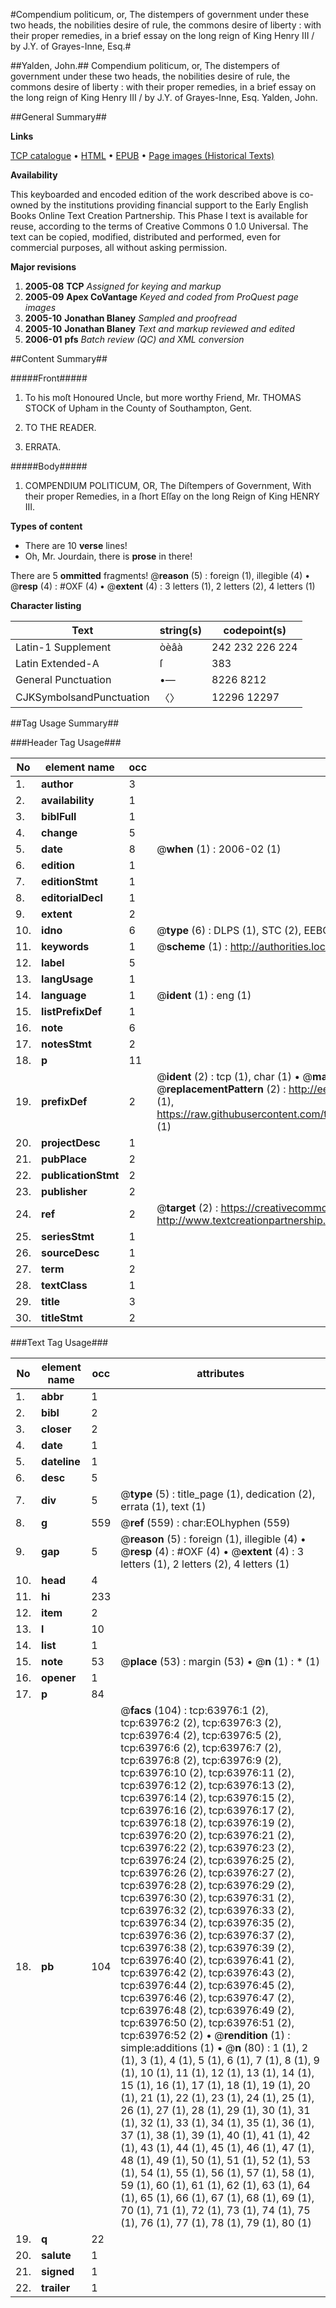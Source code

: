 #Compendium politicum, or, The distempers of government under these two heads, the nobilities desire of rule, the commons desire of liberty : with their proper remedies, in a brief essay on the long reign of King Henry III / by J.Y. of Grayes-Inne, Esq.#

##Yalden, John.##
Compendium politicum, or, The distempers of government under these two heads, the nobilities desire of rule, the commons desire of liberty : with their proper remedies, in a brief essay on the long reign of King Henry III / by J.Y. of Grayes-Inne, Esq.
Yalden, John.

##General Summary##

**Links**

[TCP catalogue](http://www.ota.ox.ac.uk/tcp/)  • 
[HTML](http://tei.it.ox.ac.uk/tcp/Texts-HTML/free/A67/A67820.html)  • 
[EPUB](http://tei.it.ox.ac.uk/tcp/Texts-EPUB/free/A67/A67820.epub) • 
[Page images (Historical Texts)](https://data.historicaltexts.jisc.ac.uk/view?pubId=eebo-12592098e&pageId=eebo-12592098e-63976-1)

**Availability**

This keyboarded and encoded edition of the
	       work described above is co-owned by the institutions
	       providing financial support to the Early English Books
	       Online Text Creation Partnership. This Phase I text is
	       available for reuse, according to the terms of Creative
	       Commons 0 1.0 Universal. The text can be copied,
	       modified, distributed and performed, even for
	       commercial purposes, all without asking permission.

**Major revisions**

1. __2005-08__ __TCP__ *Assigned for keying and markup*
1. __2005-09__ __Apex CoVantage__ *Keyed and coded from ProQuest page images*
1. __2005-10__ __Jonathan Blaney__ *Sampled and proofread*
1. __2005-10__ __Jonathan Blaney__ *Text and markup reviewed and edited*
1. __2006-01__ __pfs__ *Batch review (QC) and XML conversion*

##Content Summary##

#####Front#####

1. To his moſt Honoured Uncle, but more worthy Friend, Mr. THOMAS STOCK of Upham in the County of Southampton, Gent.

1. TO THE READER.

1. ERRATA.

#####Body#####

1. COMPENDIUM POLITICUM, OR, The Diſtempers of Government, With their proper Remedies, in a ſhort Eſſay on the long Reign of King HENRY III.

**Types of content**

  * There are 10 **verse** lines!
  * Oh, Mr. Jourdain, there is **prose** in there!

There are 5 **ommitted** fragments! 
 @__reason__ (5) : foreign (1), illegible (4)  •  @__resp__ (4) : #OXF (4)  •  @__extent__ (4) : 3 letters (1), 2 letters (2), 4 letters (1)

**Character listing**


|Text|string(s)|codepoint(s)|
|---|---|---|
|Latin-1 Supplement|òèâà|242 232 226 224|
|Latin Extended-A|ſ|383|
|General Punctuation|•—|8226 8212|
|CJKSymbolsandPunctuation|〈〉|12296 12297|

##Tag Usage Summary##

###Header Tag Usage###

|No|element name|occ|attributes|
|---|---|---|---|
|1.|__author__|3||
|2.|__availability__|1||
|3.|__biblFull__|1||
|4.|__change__|5||
|5.|__date__|8| @__when__ (1) : 2006-02 (1)|
|6.|__edition__|1||
|7.|__editionStmt__|1||
|8.|__editorialDecl__|1||
|9.|__extent__|2||
|10.|__idno__|6| @__type__ (6) : DLPS (1), STC (2), EEBO-CITATION (1), OCLC (1), VID (1)|
|11.|__keywords__|1| @__scheme__ (1) : http://authorities.loc.gov/ (1)|
|12.|__label__|5||
|13.|__langUsage__|1||
|14.|__language__|1| @__ident__ (1) : eng (1)|
|15.|__listPrefixDef__|1||
|16.|__note__|6||
|17.|__notesStmt__|2||
|18.|__p__|11||
|19.|__prefixDef__|2| @__ident__ (2) : tcp (1), char (1)  •  @__matchPattern__ (2) : ([0-9\-]+):([0-9IVX]+) (1), (.+) (1)  •  @__replacementPattern__ (2) : http://eebo.chadwyck.com/downloadtiff?vid=$1&page=$2 (1), https://raw.githubusercontent.com/textcreationpartnership/Texts/master/tcpchars.xml#$1 (1)|
|20.|__projectDesc__|1||
|21.|__pubPlace__|2||
|22.|__publicationStmt__|2||
|23.|__publisher__|2||
|24.|__ref__|2| @__target__ (2) : https://creativecommons.org/publicdomain/zero/1.0/ (1), http://www.textcreationpartnership.org/docs/. (1)|
|25.|__seriesStmt__|1||
|26.|__sourceDesc__|1||
|27.|__term__|2||
|28.|__textClass__|1||
|29.|__title__|3||
|30.|__titleStmt__|2||


###Text Tag Usage###

|No|element name|occ|attributes|
|---|---|---|---|
|1.|__abbr__|1||
|2.|__bibl__|2||
|3.|__closer__|2||
|4.|__date__|1||
|5.|__dateline__|1||
|6.|__desc__|5||
|7.|__div__|5| @__type__ (5) : title_page (1), dedication (2), errata (1), text (1)|
|8.|__g__|559| @__ref__ (559) : char:EOLhyphen (559)|
|9.|__gap__|5| @__reason__ (5) : foreign (1), illegible (4)  •  @__resp__ (4) : #OXF (4)  •  @__extent__ (4) : 3 letters (1), 2 letters (2), 4 letters (1)|
|10.|__head__|4||
|11.|__hi__|233||
|12.|__item__|2||
|13.|__l__|10||
|14.|__list__|1||
|15.|__note__|53| @__place__ (53) : margin (53)  •  @__n__ (1) : * (1)|
|16.|__opener__|1||
|17.|__p__|84||
|18.|__pb__|104| @__facs__ (104) : tcp:63976:1 (2), tcp:63976:2 (2), tcp:63976:3 (2), tcp:63976:4 (2), tcp:63976:5 (2), tcp:63976:6 (2), tcp:63976:7 (2), tcp:63976:8 (2), tcp:63976:9 (2), tcp:63976:10 (2), tcp:63976:11 (2), tcp:63976:12 (2), tcp:63976:13 (2), tcp:63976:14 (2), tcp:63976:15 (2), tcp:63976:16 (2), tcp:63976:17 (2), tcp:63976:18 (2), tcp:63976:19 (2), tcp:63976:20 (2), tcp:63976:21 (2), tcp:63976:22 (2), tcp:63976:23 (2), tcp:63976:24 (2), tcp:63976:25 (2), tcp:63976:26 (2), tcp:63976:27 (2), tcp:63976:28 (2), tcp:63976:29 (2), tcp:63976:30 (2), tcp:63976:31 (2), tcp:63976:32 (2), tcp:63976:33 (2), tcp:63976:34 (2), tcp:63976:35 (2), tcp:63976:36 (2), tcp:63976:37 (2), tcp:63976:38 (2), tcp:63976:39 (2), tcp:63976:40 (2), tcp:63976:41 (2), tcp:63976:42 (2), tcp:63976:43 (2), tcp:63976:44 (2), tcp:63976:45 (2), tcp:63976:46 (2), tcp:63976:47 (2), tcp:63976:48 (2), tcp:63976:49 (2), tcp:63976:50 (2), tcp:63976:51 (2), tcp:63976:52 (2)  •  @__rendition__ (1) : simple:additions (1)  •  @__n__ (80) : 1 (1), 2 (1), 3 (1), 4 (1), 5 (1), 6 (1), 7 (1), 8 (1), 9 (1), 10 (1), 11 (1), 12 (1), 13 (1), 14 (1), 15 (1), 16 (1), 17 (1), 18 (1), 19 (1), 20 (1), 21 (1), 22 (1), 23 (1), 24 (1), 25 (1), 26 (1), 27 (1), 28 (1), 29 (1), 30 (1), 31 (1), 32 (1), 33 (1), 34 (1), 35 (1), 36 (1), 37 (1), 38 (1), 39 (1), 40 (1), 41 (1), 42 (1), 43 (1), 44 (1), 45 (1), 46 (1), 47 (1), 48 (1), 49 (1), 50 (1), 51 (1), 52 (1), 53 (1), 54 (1), 55 (1), 56 (1), 57 (1), 58 (1), 59 (1), 60 (1), 61 (1), 62 (1), 63 (1), 64 (1), 65 (1), 66 (1), 67 (1), 68 (1), 69 (1), 70 (1), 71 (1), 72 (1), 73 (1), 74 (1), 75 (1), 76 (1), 77 (1), 78 (1), 79 (1), 80 (1)|
|19.|__q__|22||
|20.|__salute__|1||
|21.|__signed__|1||
|22.|__trailer__|1||
